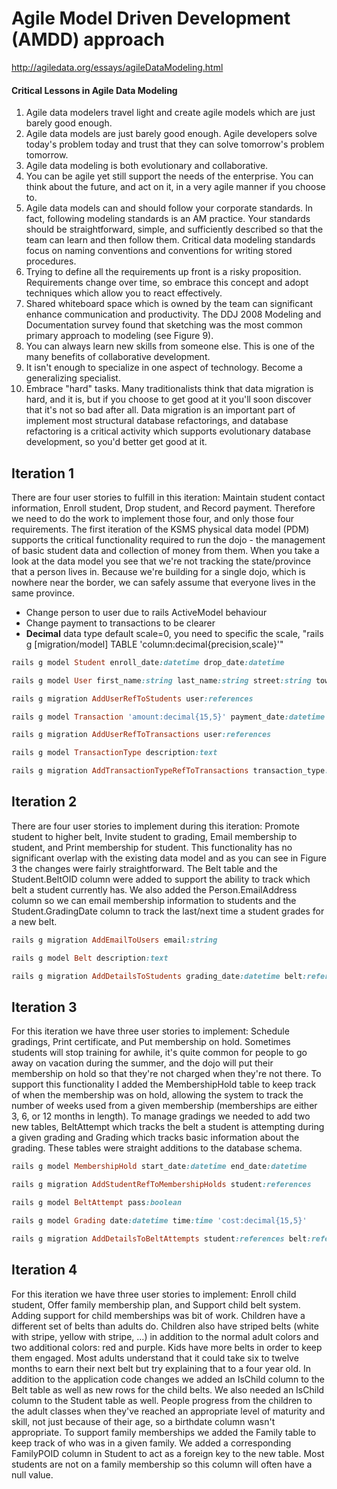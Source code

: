 #  Agile Model Driven Development (AMDD) approach

http://agiledata.org/essays/agileDataModeling.html

#### Critical Lessons in Agile Data Modeling
1. Agile data modelers travel light and create agile models which are just barely good enough.
2. Agile data models are just barely good enough. Agile developers solve today's problem today and trust that they can solve tomorrow's problem tomorrow.
3. Agile data modeling is both evolutionary and collaborative.
4. You can be agile yet still support the needs of the enterprise.  You can think about the future, and act on it, in a very agile manner if you choose to. 
5. Agile data models can and should follow your corporate standards.  In fact, following modeling standards is an AM practice. Your standards should be straightforward, simple, and sufficiently described so that the team can learn and then follow them. Critical data modeling standards focus on naming conventions and conventions for writing stored procedures.
6. Trying to define all the requirements up front is a risky proposition.  Requirements change over time, so embrace this concept and adopt techniques which allow you to react effectively. 
7. Shared whiteboard space which is owned by the team can significant enhance communication and productivity. The DDJ 2008 Modeling and Documentation survey found that sketching was the most common primary approach to modeling (see Figure 9).
8. You can always learn new skills from someone else. This is one of the many benefits of collaborative development.
9. It isn't enough to specialize in one aspect of technology. Become a generalizing specialist.
10. Embrace "hard" tasks. Many traditionalists think that data migration is hard, and it is, but if you choose to get good at it you'll soon discover that it's not so bad after all. Data migration is an important part of implement most structural database refactorings, and database refactoring is a critical activity which supports evolutionary database development, so you'd better get good at it.


## Iteration 1

There are four user stories to fulfill in this iteration: Maintain student contact information, Enroll student, Drop student, and Record payment. Therefore we need to do the work to implement those four, and only those four requirements. The first iteration of the KSMS physical data model (PDM) supports the critical functionality required to run the dojo - the management of basic student data and collection of money from them. When you take a look at the data model you see that we're not tracking the state/province that a person lives in.  Because we're building for a single dojo, which is nowhere near the border, we can safely assume that everyone lives in the same province.

- Change person to user due to rails ActiveModel behaviour
- Change payment to transactions to be clearer
- **Decimal** data type default scale=0, you need to specific the scale, "rails g [migration/model] TABLE 'column:decimal{precision,scale}'"

```ruby
rails g model Student enroll_date:datetime drop_date:datetime

rails g model User first_name:string last_name:string street:string town:string phone:string

rails g migration AddUserRefToStudents user:references

rails g model Transaction 'amount:decimal{15,5}' payment_date:datetime

rails g migration AddUserRefToTransactions user:references

rails g model TransactionType description:text

rails g migration AddTransactionTypeRefToTransactions transaction_type:references
```


## Iteration 2
There are four user stories to implement during this iteration: Promote student to higher belt, Invite student to grading, Email membership to student, and Print membership for student. This functionality has no significant overlap with the existing data model and as you can see in Figure 3 the changes were fairly straightforward. The Belt table and the Student.BeltOID column were added to support the ability to track which belt a student currently has. We also added the Person.EmailAddress column so we can email membership information to students and the Student.GradingDate column to track the last/next time a student grades for a new belt. 

```ruby
rails g migration AddEmailToUsers email:string

rails g model Belt description:text

rails g migration AddDetailsToStudents grading_date:datetime belt:references
```


## Iteration 3
For this iteration we have three user stories to implement: Schedule gradings, Print certificate, and Put membership on hold. Sometimes students will stop training for awhile, it's quite common for people to go away on vacation during the summer, and the dojo will put their membership on hold so that they're not charged when they're not there. To support this functionality I added the MembershipHold table to keep track of when the membership was on hold, allowing the system to track the number of weeks used from a given membership (memberships are either 3, 6, or 12 months in length). To manage gradings we needed to add two new tables, BeltAttempt which tracks the belt a student is attempting during a given grading and Grading which tracks basic information about the grading. These tables were straight additions to the database schema.

```ruby
rails g model MembershipHold start_date:datetime end_date:datetime

rails g migration AddStudentRefToMembershipHolds student:references

rails g model BeltAttempt pass:boolean

rails g model Grading date:datetime time:time 'cost:decimal{15,5}'

rails g migration AddDetailsToBeltAttempts student:references belt:references grading:references
```


## Iteration 4
For this iteration we have three user stories to implement: Enroll child student, Offer family membership plan, and Support child belt system. Adding support for child memberships was bit of work. Children have a different set of belts than adults do. Children also have striped belts (white with stripe, yellow with stripe, …) in addition to the normal adult colors and two additional colors: red and purple. Kids have more belts in order to keep them engaged. Most adults understand that it could take six to twelve months to earn their next belt but try explaining that to a four year old.  In addition to the application code changes we added an IsChild column to the Belt table as well as new rows for the child belts. We also needed an IsChild column to the Student table as well. People progress from the children to the adult classes when they've reached an appropriate level of maturity and skill, not just because of their age, so a birthdate column wasn't appropriate. To support family memberships we added the Family table to keep track of who was in a given family. We added a corresponding FamilyPOID column in Student to act as a foreign key to the new table. Most students are not on a family membership so this column will often have a null value.

```ruby
```